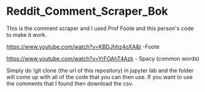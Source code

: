 # Reddit_Comment_Scraper_Bok

This is the comment scraper and I used Prof Foote and this person's code to make it work.

https://www.youtube.com/watch?v=KBDJhhz4oXA&t -Foote

https://www.youtube.com/watch?v=YrFOAhT4Azk - Spacy (common words)

Simply do !git clone (the url of this repository) in jupyter lab and the folder will come up with all of the code that you can then use. If you want to use the comments that I found then download the csv. 
